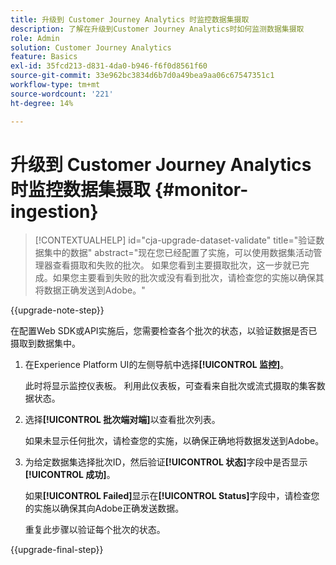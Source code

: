 ```yaml
---
title: 升级到 Customer Journey Analytics 时监控数据集摄取
description: 了解在升级到Customer Journey Analytics时如何监测数据集摄取
role: Admin
solution: Customer Journey Analytics
feature: Basics
exl-id: 35fcd213-d831-4da0-b946-f6f0d8561f60
source-git-commit: 33e962bc3834d6b7d0a49bea9aa06c67547351c1
workflow-type: tm+mt
source-wordcount: '221'
ht-degree: 14%

---
```


# 升级到 Customer Journey Analytics 时监控数据集摄取 {#monitor-ingestion}

<!-- markdownlint-disable MD034 -->

>[!CONTEXTUALHELP]
>id="cja-upgrade-dataset-validate"
>title="验证数据集中的数据"
>abstract="现在您已经配置了实施，可以使用数据集活动管理器查看摄取和失败的批次。 如果您看到主要摄取批次，这一步就已完成。如果您主要看到失败的批次或没有看到批次，请检查您的实施以确保其将数据正确发送到Adobe。"

<!-- markdownlint-enable MD034 -->

{{upgrade-note-step}}

<!-- Should we single source this instead of duplicate it? The following steps were copied from: /help/data-ingestion/aepwebsdk.md-->

在配置Web SDK或API实施后，您需要检查各个批次的状态，以验证数据是否已摄取到数据集中。

1. 在Experience Platform UI的左侧导航中选择&#x200B;**[!UICONTROL 监控]**。

   此时将显示监控仪表板。 利用此仪表板，可查看来自批次或流式摄取的集客数据状态。

   <!-- insert screenshot -->

1. 选择&#x200B;**[!UICONTROL 批次端对端]**&#x200B;以查看批次列表。

   如果未显示任何批次，请检查您的实施，以确保正确地将数据发送到Adobe。

   <!-- insert screenshot -->

1. 为给定数据集选择批次ID，然后验证&#x200B;**[!UICONTROL 状态]**&#x200B;字段中是否显示&#x200B;**[!UICONTROL 成功]**。

   如果&#x200B;**[!UICONTROL Failed]**&#x200B;显示在&#x200B;**[!UICONTROL Status]**&#x200B;字段中，请检查您的实施以确保其向Adobe正确发送数据。

   重复此步骤以验证每个批次的状态。

{{upgrade-final-step}}

